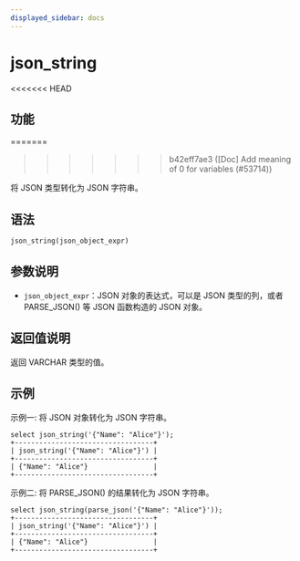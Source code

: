 ```yaml
---
displayed_sidebar: docs
---
```


# json_string

<<<<<<< HEAD
## 功能
=======

>>>>>>> b42eff7ae3 ([Doc] Add meaning of 0 for variables (#53714))

将 JSON 类型转化为 JSON 字符串。

## 语法

```SQL
json_string(json_object_expr)
```

## 参数说明

- `json_object_expr`：JSON 对象的表达式，可以是 JSON 类型的列，或者 PARSE_JSON() 等 JSON 函数构造的 JSON 对象。

## 返回值说明

返回 VARCHAR 类型的值。

## 示例

示例一: 将 JSON 对象转化为 JSON 字符串。

```Plain
select json_string('{"Name": "Alice"}');
+----------------------------------+
| json_string('{"Name": "Alice"}') |
+----------------------------------+
| {"Name": "Alice"}                |
+----------------------------------+
```

示例二: 将 PARSE_JSON() 的结果转化为 JSON 字符串。

```Plain
select json_string(parse_json('{"Name": "Alice"}'));
+----------------------------------+
| json_string('{"Name": "Alice"}') |
+----------------------------------+
| {"Name": "Alice"}                |
+----------------------------------+
```
